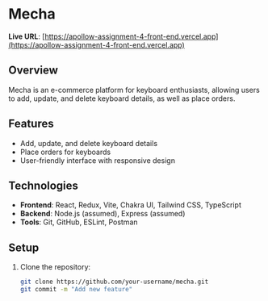 # Mecha

**Live URL**: [https://apollow-assignment-4-front-end.vercel.app](https://apollow-assignment-4-front-end.vercel.app)

## Overview

Mecha is an e-commerce platform for keyboard enthusiasts, allowing users to add, update, and delete keyboard details, as well as place orders.

## Features

- Add, update, and delete keyboard details
- Place orders for keyboards
- User-friendly interface with responsive design

## Technologies

- **Frontend**: React, Redux, Vite, Chakra UI, Tailwind CSS, TypeScript
- **Backend**: Node.js (assumed), Express (assumed)
- **Tools**: Git, GitHub, ESLint, Postman

## Setup

1. Clone the repository:
   ```bash
   git clone https://github.com/your-username/mecha.git
   git commit -m "Add new feature"


